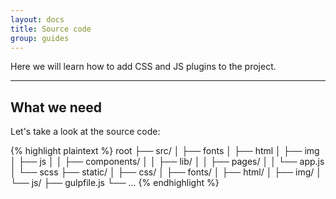 ```yaml
---
layout: docs
title: Source code
group: guides
---
```


Here we will learn how to add CSS and JS plugins to the project. 

---

## What we need

Let's take a look at the source code:

{% highlight plaintext %}
    root
    ├── src/
    │   ├── fonts
    │   ├── html
    │   ├── img
    │   ├── js
    │   │   ├── components/
    │   │   ├── lib/
    │   │   ├── pages/
    │   │   └── app.js
    │   └── scss
    ├── static/
    │   ├── css/
    │   ├── fonts/
    │   ├── html/
    │   ├── img/
    │   └── js/
    ├── gulpfile.js
    └── ...
{% endhighlight %}

